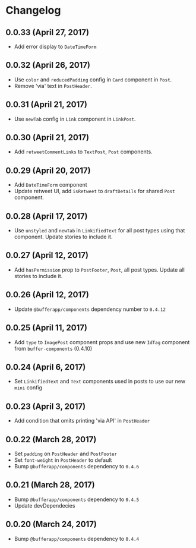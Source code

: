 # Changelog

## 0.0.33 (April 27, 2017)

- Add error display to `DateTimeForm`

## 0.0.32 (April 26, 2017)

- Use `color` and `reducedPadding` config in `Card` component in `Post`.
- Remove 'via' text in `PostHeader`.

## 0.0.31 (April 21, 2017)

- Use `newTab` config in `Link` component in `LinkPost`.

## 0.0.30 (April 21, 2017)

- Add `retweetCommentLinks` to `TextPost`, `Post` components.

## 0.0.29 (April 20, 2017)

- Add `DateTimeForm` component
- Update retweet UI, add `isRetweet` to `draftDetails` for shared `Post` component.

## 0.0.28 (April 17, 2017)

- Use `unstyled` and `newTab` in `LinkifiedText` for all post types using that component. Update stories to include it.

## 0.0.27 (April 12, 2017)

- Add `hasPermission` prop to `PostFooter`, `Post`, all post types. Update all stories to include it.

## 0.0.26 (April 12, 2017)

- Update `@bufferapp/components` dependency number to `0.4.12`

## 0.0.25 (April 11, 2017)

- Add `type` to `ImagePost` component props and use new `IdTag` component from `buffer-components` (0.4.10)

## 0.0.24 (April 6, 2017)

- Set `LinkifiedText` and `Text` components used in posts to use our new `mini` config

## 0.0.23 (April 3, 2017)

- Add condition that omits printing 'via API' in `PostHeader`

## 0.0.22 (March 28, 2017)

- Set `padding` on `PostHeader` and `PostFooter`
- Set `font-weight` in `PostHeader` to default
- Bump `@bufferapp/components` dependency to `0.4.6`

## 0.0.21 (March 28, 2017)

- Bump `@bufferapp/components` dependency to `0.4.5`
- Update devDependecies

## 0.0.20 (March 24, 2017)

- Bump `@bufferapp/components` dependency to `0.4.4`
